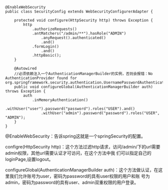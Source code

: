 	@EnableWebSecurity
	public class SecurityConfig extends WebSecurityConfigurerAdapter {
	
		protected void configure(HttpSecurity http) throws Exception {
			http
				.authorizeRequests()
				.antMatchers("/admin/**").hasRole("ADMIN")
					.anyRequest().authenticated()
					.and()
				.formLogin()
					.and()
				.httpBasic();
		}
		
		@Autowired
		//必须依赖注入一个AuthenticationManagerBuilder的实例，否则会报错：No AuthenticationProvider found for org.springframework.security.authentication.UsernamePasswordAuthenticationToken
		public void configureGlobal(AuthenticationManagerBuilder auth) throws Exception {
			auth
				.inMemoryAuthentication()
					.withUser("user").password("password").roles("USER").and()
					.withUser("admin").password("password").roles("USER", "ADMIN");
		}
	}
@EnableWebSecurity：告诉spring这就是一个springSecurity的配置。

configre(HttpSecurity http)：这个方法过滤http请求，访问/admin/下的url需要admin权限，其他url需要认证才可访问，在这个方法中我		们可以指定自己的loginPage,设置logout。

configureGlobal(AuthenticationManagerBuilder auth)：这个方法做认证，在这里我们允许账号为user，密码为password的具有user权限的用户和账
号为admin，密码为password的具有user、admin双重权限的用户登录。
	
